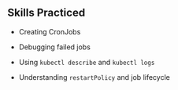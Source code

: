 ## Skills Practiced

* Creating CronJobs

* Debugging failed jobs

* Using `kubectl describe` and `kubectl logs`

* Understanding `restartPolicy` and job lifecycle